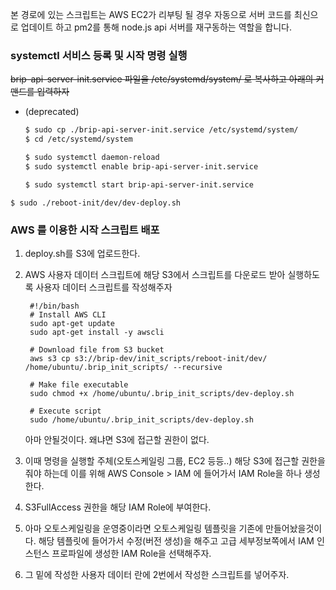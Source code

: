 본 경로에 있는 스크립트는 AWS EC2가 리부팅 될 경우 자동으로 서버 코드를 최신으로 업데이트 하고 pm2를 통해 node.js api 서버를 재구동하는 역할을 합니다.

### systemctl 서비스 등록 및 시작 명령 실행

~~brip-api-server-init.service 파일을 /etc/systemd/system/ 로 복사하고 아래의 커맨드를 입력하자~~

- (deprecated)

  ```bash
  $ sudo cp ./brip-api-server-init.service /etc/systemd/system/
  $ cd /etc/systemd/system

  $ sudo systemctl daemon-reload
  $ sudo systemctl enable brip-api-server-init.service

  $ sudo systemctl start brip-api-server-init.service
  ```

```
$ sudo ./reboot-init/dev/dev-deploy.sh
```

### AWS 를 이용한 시작 스크립트 배포

1. deploy.sh를 S3에 업로드한다.
2. AWS 사용자 데이터 스크립트에 해당 S3에서 스크립트를 다운로드 받아 실행하도록 사용자 데이터 스크립트를 작성해주자

   ```
    #!/bin/bash
    # Install AWS CLI
    sudo apt-get update
    sudo apt-get install -y awscli

    # Download file from S3 bucket
    aws s3 cp s3://brip-dev/init_scripts/reboot-init/dev/ /home/ubuntu/.brip_init_scripts/ --recursive

    # Make file executable
    sudo chmod +x /home/ubuntu/.brip_init_scripts/dev-deploy.sh

    # Execute script
    sudo /home/ubuntu/.brip_init_scripts/dev-deploy.sh
   ```

   아마 안될것이다. 왜냐면 S3에 접근할 권한이 없다.

3. 이때 명령을 실행할 주체(오토스케일링 그룹, EC2 등등..) 해당 S3에 접근할 권한을 줘야 하는데 이를 위해 AWS Console > IAM 에 들어가서 IAM Role을 하나 생성한다.
4. S3FullAccess 권한을 해당 IAM Role에 부여한다.
5. 아마 오토스케일링을 운영중이라면 오토스케일링 템플릿을 기존에 만들어놨을것이다. 해당 템플릿에 들어가서 수정(버전 생성)을 해주고 고급 세부정보쪽에서 IAM 인스턴스 프로파일에 생성한 IAM Role을 선택해주자.
6. 그 밑에 작성한 사용자 데이터 란에 2번에서 작성한 스크립트를 넣어주자.
